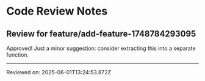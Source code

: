 # Code Review Notes

## Review for feature/add-feature-1748784293095

Approved! Just a minor suggestion: consider extracting this into a separate function.

---
Reviewed on: 2025-06-01T13:24:53.872Z
